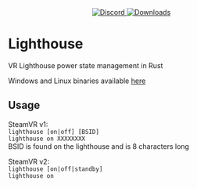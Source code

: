 <div align="center">
  <a href="https://discord.shaybox.com">
    <img alt="Discord" src="https://img.shields.io/discord/824865729445888041?color=404eed&label=Discord&logo=Discord&logoColor=FFFFFF">
  </a>
  <a href="https://github.com/shaybox/lighthouse/releases/latest">
    <img alt="Downloads" src="https://img.shields.io/github/downloads/shaybox/lighthouse/total?color=3fb950&label=Downloads&logo=github&logoColor=FFFFFF">
  </a>
</div>

# Lighthouse
VR Lighthouse power state management in Rust

Windows and Linux binaries available [here](https://github.com/ShayBox/Lighthouse/releases/latest)

## Usage

SteamVR v1:  
`lighthouse [on|off] [BSID]`  
`lighthouse on XXXXXXXX`  
BSID is found on the lighthouse and is 8 characters long

SteamVR v2:  
`lighthouse [on|off|standby]`  
`lighthouse on`
